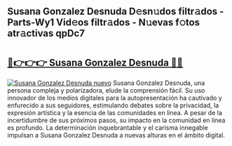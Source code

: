 ## Susana Gonzalez Desnuda D𝚎sn𝚞dos filtr𝚊dos - Parts-Wy1 Vid𝚎os filtr𝚊dos - N𝚞evas f𝚘tos atr𝚊ctivas qpDc7

# <h2><a href="http://mb3hfc.tromn.icu/?c=Susana+Gonzalez+Desnuda">🔗👉👉👉 Susana Gonzalez Desnuda 🔗🔗</a></h2>

[![Susana Gonzalez Desnuda nuevo](https://i.imgur.com/pEAQMta.gif)](http://mb3hfc.tromn.icu/?c=Susana+Gonzalez+Desnuda)
Susana Gonzalez Desnuda, una persona compleja y polarizadora, elude la comprensión fácil. Su uso innovador de los medios digitales para la autopresentación ha cautivado y enfurecido a sus seguidores, estimulando debates sobre la privacidad, la expresión artística y la esencia de las comunidades en línea. A pesar de la incertidumbre de sus próximos pasos, su impacto en la comunidad en línea es profundo. La determinación inquebrantable y el carisma innegable impulsan a Susana Gonzalez Desnuda a nuevas alturas en el ámbito digital.

